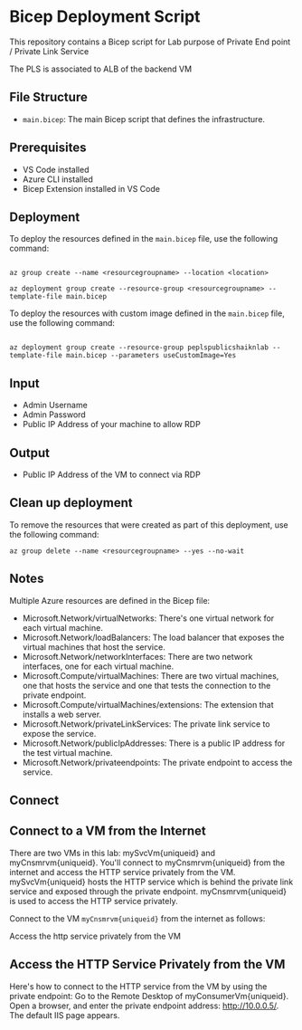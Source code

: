 # Bicep Deployment Script

This repository contains a Bicep script for Lab purpose of Private End point / Private Link Service

The PLS is associated to ALB of the backend VM 

## File Structure

- `main.bicep`: The main Bicep script that defines the infrastructure.
  
## Prerequisites

- VS Code installed
- Azure CLI installed
- Bicep Extension installed in VS Code

## Deployment

To deploy the resources defined in the `main.bicep` file, use the following command:

```Terminal

az group create --name <resourcegroupname> --location <location>

az deployment group create --resource-group <resourcegroupname> --template-file main.bicep 
```
To deploy the resources with custom image defined in the `main.bicep` file, use the following command:

```Terminal 

az deployment group create --resource-group peplspublicshaiknlab --template-file main.bicep --parameters useCustomImage=Yes
```

## Input 

- Admin Username
- Admin Password
- Public IP Address of your machine to allow RDP

## Output

- Public IP Address of the VM to connect via RDP

## Clean up deployment

To remove the resources that were created as part of this deployment, use the following command:

```Terminal
az group delete --name <resourcegroupname> --yes --no-wait
```

## Notes

Multiple Azure resources are defined in the Bicep file:

- Microsoft.Network/virtualNetworks: There's one virtual network for each virtual machine.
- Microsoft.Network/loadBalancers: The load balancer that exposes the virtual machines that host the service.
- Microsoft.Network/networkInterfaces: There are two network interfaces, one for each virtual machine.
- Microsoft.Compute/virtualMachines: There are two virtual machines, one that hosts the service and one that tests the connection to the private endpoint.
- Microsoft.Compute/virtualMachines/extensions: The extension that installs a web server.
- Microsoft.Network/privateLinkServices: The private link service to expose the service.
- Microsoft.Network/publicIpAddresses: There is a public IP address for the test virtual machine.
- Microsoft.Network/privateendpoints: The private endpoint to access the service.

## Connect 

## Connect to a VM from the Internet

There are two VMs in this lab: mySvcVm{uniqueid} and myCnsmrvm{uniqueid}. You'll connect to myCnsmrvm{uniqueid} from the internet and access the HTTP service privately from the VM. mySvcVm{uniqueid} hosts the HTTP service which is behind the private link service and exposed through the private endpoint. myCnsmrvm{uniqueid} is used to access the HTTP service privately.

Connect to the VM `myCnsmrvm{uniqueid}` from the internet as follows:

Access the http service privately from the VM
## Access the HTTP Service Privately from the VM

Here's how to connect to the HTTP service from the VM by using the private endpoint:
Go to the Remote Desktop of myConsumerVm{uniqueid}.
Open a browser, and enter the private endpoint address: http://10.0.0.5/.
The default IIS page appears.
